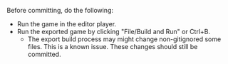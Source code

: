 Before committing, do the following:
* Run the game in the editor player.
* Run the exported game by clicking "File/Build and Run" or Ctrl+B.
  * The export build process may might change non-gitignored some files. This is a known issue. These changes should still be committed.
